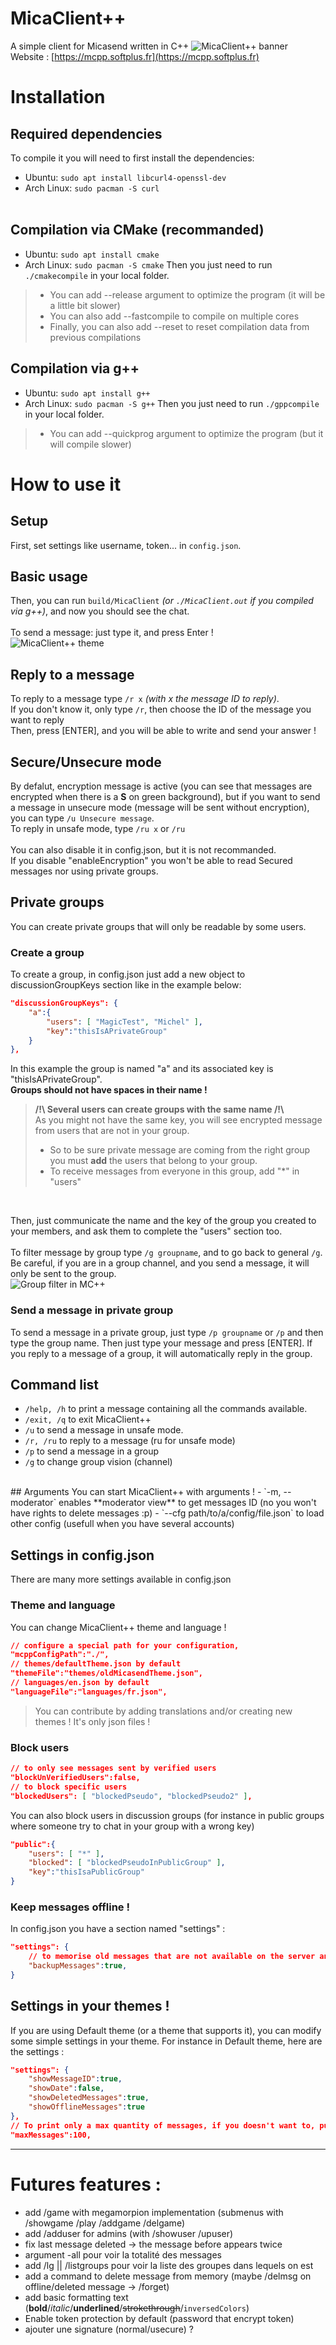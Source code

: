 # MicaClient++
A simple client for Micasend written in C++
![MicaClient++ banner](./images/banner.jpg)<br>
Website : [https://mcpp.softplus.fr](https://mcpp.softplus.fr)
# Installation
## Required dependencies
To compile it you will need to first install the dependencies:<br>
- Ubuntu: `sudo apt install libcurl4-openssl-dev`
- Arch Linux: `sudo pacman -S curl`
<br><br>

## Compilation via CMake (recommanded)
- Ubuntu: `sudo apt install cmake`
- Arch Linux: `sudo pacman -S cmake`
Then you just need to run `./cmakecompile` in your local folder.
>- You can add --release argument to optimize the program (it will be a little bit slower)<br>
>- You can also add --fastcompile to compile on multiple cores<br>
>- Finally, you can also add --reset to reset compilation data from previous compilations

## Compilation via g++
- Ubuntu: `sudo apt install g++`
- Arch Linux: `sudo pacman -S g++`
Then you just need to run `./gppcompile` in your local folder.
>- You can add --quickprog argument to optimize the program (but it will compile slower)
# How to use it
## Setup
First, set settings like username, token... in `config.json`.<br>
## Basic usage
Then, you can run `build/MicaClient` *(or `./MicaClient.out` if you compiled via g++)*, and now you should see the chat.<br>
<br>
To send a message: just type it, and press Enter !<br>
![MicaClient++ theme](./images/mcpp.jpg)<br>

## Reply to a message
To reply to a message type `/r x` *(with x the message ID to reply)*.<br>
If you don't know it, only type `/r`, then choose the ID of the message you want to reply<br>
Then, press [ENTER], and you will be able to write and send your answer !

## Secure/Unsecure mode
By defalut, encryption message is active (you can see that messages are encrypted when there is a **S** on green background), but if you want to send a message in unsecure mode (message will be sent without encryption), you can type `/u Unsecure message`.
<br>
To reply in unsafe mode, type `/ru x` or `/ru`<br>
<br>
You can also disable it in config.json, but it is not recommanded.<br>
If you disable "enableEncryption" you won't be able to read Secured messages nor using private groups.<br>

## Private groups
You can create private groups that will only be readable by some users.
### Create a group
To create a group, in config.json just add a new object to discussionGroupKeys section like in the example below:<br>
```json
"discussionGroupKeys": {
    "a":{
        "users": [ "MagicTest", "Michel" ],
        "key":"thisIsAPrivateGroup"
    }
},
```
In this example the group is named "a" and its associated key is "thisIsAPrivateGroup".<br>
**Groups should not have spaces in their name !**
<br>
> **/!\\ Several users can create groups with the same name /!\\**<br>
As you might not have the same key, you will see encrypted message from users that are not in your group.<br>
> - So to be sure private message are coming from the right group you must **add** the users that belong to your group.
> - To receive messages from everyone in this group, add "*" in "users"<br>
<br>

Then, just communicate the name and the key of the group you created to your members, and ask them to complete the "users" section too.<br>
<br>
To filter message by group type `/g groupname`, and to go back to general `/g`.<br>
Be careful, if you are in a group channel, and you send a message, it will only be sent to the group.
<br>
![Group filter in MC++](./images/groups.jpg)<br>

### Send a message in private group
To send a message in a private group, just type `/p groupname` or `/p` and then type the group name.
Then just type your message and press [ENTER].
If you reply to a message of a group, it will automatically reply in the group.

## Command list
- `/help, /h` to print a message containing all the commands available.<br>
- `/exit, /q` to exit MicaClient++
- `/u` to send a message in unsafe mode.
- `/r, /ru` to reply to a message (ru for unsafe mode)
- `/p` to send a message in a group
- `/g` to change group vision (channel)
<br>
## Arguments
You can start MicaClient++ with arguments !
- `-m, --moderator` enables **moderator view** to get messages ID (no you won't have rights to delete messages :p)
- `--cfg path/to/a/config/file.json` to load other config (usefull when you have several accounts)

## Settings in config.json 
There are many more settings available in config.json

### Theme and language
You can change MicaClient++ theme and language !
```json
// configure a special path for your configuration,
"mcppConfigPath":"./",
// themes/defaultTheme.json by default
"themeFile":"themes/oldMicasendTheme.json",
// languages/en.json by default
"languageFile":"languages/fr.json",
```
> You can contribute by adding translations and/or creating new themes ! It's only json files !

### Block users
```json
// to only see messages sent by verified users
"blockUnVerifiedUsers":false,
// to block specific users
"blockedUsers": [ "blockedPseudo", "blockedPseudo2" ],
```
You can also block users in discussion groups (for instance in public groups where someone try to chat in your group with a wrong key)
```json
"public":{
    "users": [ "*" ],
    "blocked": [ "blockedPseudoInPublicGroup" ],
    "key":"thisIsaPublicGroup"
}
```

### Keep messages offline !
In config.json you have a section named "settings" :
```json
"settings": {
    // to memorise old messages that are not available on the server anymore
    "backupMessages":true,
}
```

## Settings in your themes !
If you are using Default theme (or a theme that supports it), you can modify some simple settings in your theme. For instance in Default theme, here are the settings :
```json
"settings": {
    "showMessageID":true,
    "showDate":false,
    "showDeletedMessages":true,
    "showOfflineMessages":true
},
// To print only a max quantity of messages, if you doesn't want to, put it to -1
"maxMessages":100,
```

---
# Futures features : 
- add /game with megamorpion implementation (submenus with /showgame /play /addgame /delgame)
- add /adduser for admins (with /showuser /upuser)
- fix last message deleted → the message before appears twice
- argument -all pour voir la totalité des messages
- add /lg || /listgroups pour voir la liste des groupes dans lequels on est
- add a command to delete message from memory (maybe /delmsg on offline/deleted message → /forget)
- add basic formatting text (**bold**/*italic*/__underlined__/~~strokethrough~~/`inversedColors`)
- Enable token protection by default (password that encrypt token)
- ajouter une signature (normal/usecure) ?